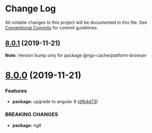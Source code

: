 # Change Log

All notable changes to this project will be documented in this file.
See [Conventional Commits](https://conventionalcommits.org) for commit guidelines.

## [8.0.1](https://github.com/fulls1z3/ngx-cache/compare/v8.0.0...v8.0.1) (2019-11-21)

**Note:** Version bump only for package @ngx-cache/platform-browser





# [8.0.0](https://github.com/fulls1z3/ngx-cache/compare/v6.0.0-rc.1...v8.0.0) (2019-11-21)


### Features

* **package:** upgrade to angular 8 ([dfb4d73](https://github.com/fulls1z3/ngx-cache/commit/dfb4d7328a65ef24fe27a6371e0f90548bb68fbe))


### BREAKING CHANGES

* **package:** ng8
